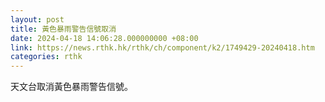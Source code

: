 ```yaml
---
layout: post
title: 黃色暴雨警告信號取消
date: 2024-04-18 14:06:28.000000000 +08:00
link: https://news.rthk.hk/rthk/ch/component/k2/1749429-20240418.htm
categories: rthk
---
```


天文台取消黃色暴雨警告信號。
